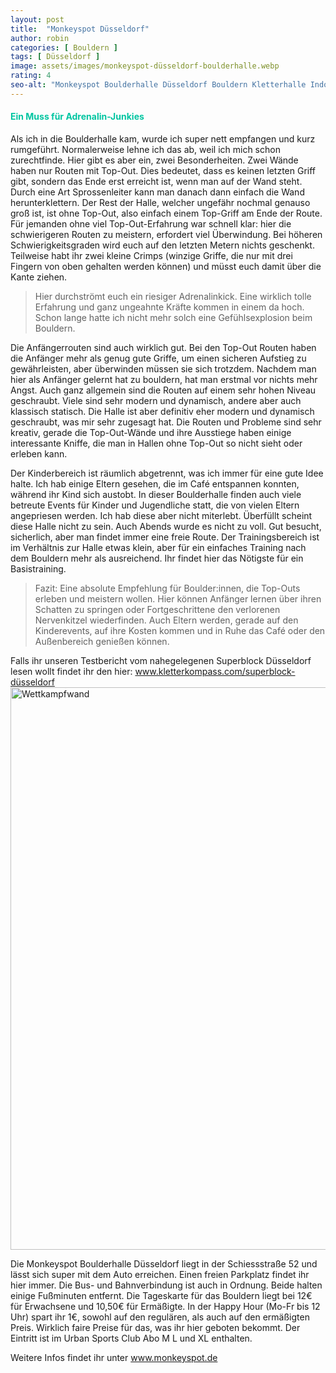 ```yaml
---
layout: post
title:  "Monkeyspot Düsseldorf"
author: robin
categories: [ Bouldern ]
tags: [ Düsseldorf ]
image: assets/images/monkeyspot-düsseldorf-boulderhalle.webp
rating: 4
seo-alt: "Monkeyspot Boulderhalle Düsseldorf Bouldern Kletterhalle Indoor Top-Out Kletterhalle"
---
```

#### <span style="color:#00c5a1">Ein Muss für Adrenalin-Junkies</span>
Als ich in die Boulderhalle kam, wurde ich super nett empfangen und kurz rumgeführt. Normalerweise lehne ich das ab, weil ich mich schon zurechtfinde. Hier gibt es aber ein, zwei Besonderheiten. Zwei Wände haben nur Routen mit Top-Out. Dies bedeutet, dass es keinen letzten Griff gibt, sondern das Ende erst erreicht ist, wenn man auf der Wand steht. Durch eine Art Sprossenleiter kann man danach dann einfach die Wand herunterklettern. 
Der Rest der Halle, welcher ungefähr nochmal genauso groß ist, ist ohne Top-Out, also einfach einem Top-Griff am Ende der Route.
Für jemanden ohne viel Top-Out-Erfahrung war schnell klar: hier die schwierigeren Routen zu meistern, erfordert viel Überwindung. Bei höheren Schwierigkeitsgraden wird euch auf den letzten Metern nichts geschenkt. Teilweise habt ihr zwei kleine Crimps (winzige Griffe, die nur mit drei Fingern von oben gehalten werden können) und müsst euch damit über die Kante ziehen.
> Hier durchströmt euch ein riesiger Adrenalinkick. Eine wirklich tolle Erfahrung und ganz ungeahnte Kräfte kommen in einem da hoch. Schon lange hatte ich nicht mehr solch eine Gefühlsexplosion beim Bouldern.

Die Anfängerrouten sind auch wirklich gut. Bei den Top-Out Routen haben die Anfänger mehr als genug gute Griffe, um einen sicheren Aufstieg zu gewährleisten, aber überwinden müssen sie sich trotzdem. Nachdem man hier als Anfänger gelernt hat zu bouldern, hat man erstmal vor nichts mehr Angst.
Auch ganz allgemein sind die Routen auf einem sehr hohen Niveau geschraubt. Viele sind sehr modern und dynamisch, andere aber auch klassisch statisch. Die Halle ist aber definitiv eher modern und dynamisch geschraubt, was mir sehr zugesagt hat. Die Routen und Probleme sind sehr kreativ, gerade die Top-Out-Wände und ihre Ausstiege haben einige interessante Kniffe, die man in Hallen ohne Top-Out so nicht sieht oder erleben kann.

Der Kinderbereich ist räumlich abgetrennt, was ich immer für eine gute Idee halte. Ich hab einige Eltern gesehen, die im Café entspannen konnten, während ihr Kind sich austobt. In dieser Boulderhalle finden auch viele betreute Events für Kinder und Jugendliche statt, die von vielen Eltern angepriesen werden. Ich hab diese aber nicht miterlebt.
Überfüllt scheint diese Halle nicht zu sein. Auch Abends wurde es nicht zu voll. Gut besucht, sicherlich, aber man findet immer eine freie Route.
Der Trainingsbereich ist im Verhältnis zur Halle etwas klein, aber für ein einfaches Training nach dem Bouldern mehr als ausreichend. Ihr findet hier das Nötigste für ein Basistraining.

>Fazit: Eine absolute Empfehlung für Boulder:innen, die Top-Outs erleben und meistern wollen. Hier können Anfänger lernen über ihren Schatten zu springen oder Fortgeschrittene den verlorenen Nervenkitzel wiederfinden. Auch Eltern werden, gerade auf den Kinderevents, auf ihre Kosten kommen und in Ruhe das Café oder den Außenbereich genießen können.

Falls ihr unseren Testbericht vom nahegelegenen Superblock Düsseldorf lesen wollt findet ihr den hier: <a href="https://kletterkompass.com/superblock-düsseldorf/" target="_blank">www.kletterkompass.com/superblock-düsseldorf</a>  
<img src="/assets/images/einbinden/monkeyspot-düsseldorf-seitenwand.webp" loading="lazy" width="1200" height="900" alt="Wettkampfwand" title="Wettkampfwand" />

Die Monkeyspot Boulderhalle Düsseldorf liegt in der Schiessstraße 52 und lässt sich super mit dem Auto erreichen. Einen freien Parkplatz findet ihr hier immer. Die Bus- und Bahnverbindung ist auch in Ordnung. Beide halten einige Fußminuten entfernt. 
Die Tageskarte für das Bouldern liegt bei 12€ für Erwachsene und 10,50€ für Ermäßigte. In der Happy Hour (Mo-Fr bis 12 Uhr) spart ihr 1€, sowohl auf den regulären, als auch auf den ermäßigten Preis. Wirklich faire Preise für das, was ihr hier geboten bekommt.
Der Eintritt ist im Urban Sports Club Abo M L und XL enthalten.

Weitere Infos findet ihr unter <a href="https://www.monkeyspot.de/" target="_blank">www.monkeyspot.de</a>
